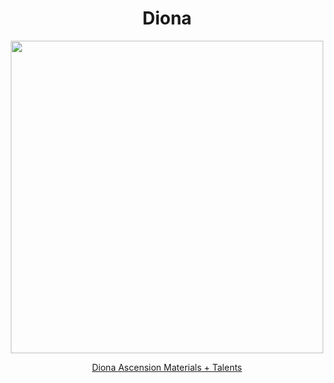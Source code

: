 <body>
  <div align="center">
    <h1> Diona </h1>
<img src="https://static.wikia.nocookie.net/genshin-impact/images/8/8b/Personagem_Diona_Desejo.png/revision/latest?cb=20230126233651&path-prefix=pt-br" width=500>

<a href="https://github.com/lihgrandini/characterstp/blob/main/Diona/Diona.rar">Diona Ascension Materials + Talents</a><br>
  
  </div>
</body>

